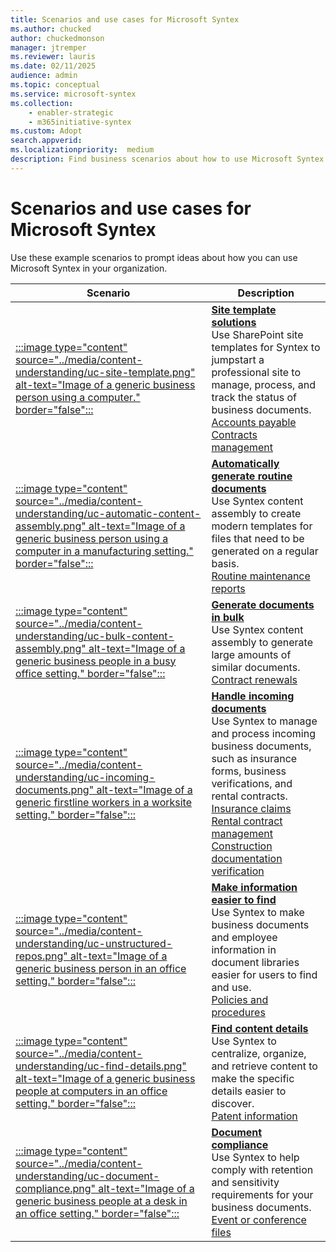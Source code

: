 ```yaml
---
title: Scenarios and use cases for Microsoft Syntex
ms.author: chucked
author: chuckedmonson
manager: jtremper
ms.reviewer: lauris
ms.date: 02/11/2025
audience: admin
ms.topic: conceptual
ms.service: microsoft-syntex
ms.collection: 
    - enabler-strategic
    - m365initiative-syntex
ms.custom: Adopt
search.appverid: 
ms.localizationpriority:  medium
description: Find business scenarios about how to use Microsoft Syntex in your organization.
---
```


# Scenarios and use cases for Microsoft Syntex

Use these example scenarios to prompt ideas about how you can use Microsoft Syntex in your organization.

|Scenario |Description |
|---|---|
|[:::image type="content" source="../media/content-understanding/uc-site-template.png" alt-text="Image of a generic business person using a computer." border="false":::](site-templates.md)|[**Site template solutions**](site-templates.md) <br>Use SharePoint site templates for Syntex to jumpstart a professional site to manage, process, and track the status of business documents. <br>[Accounts payable](https://support.microsoft.com/office/c7ff13e7-66d9-4040-b8c6-78924272ec4d) <br>[Contracts management](https://support.microsoft.com/office/80820115-c700-4a62-bb59-69b33c8e3b4f) |
|[:::image type="content" source="../media/content-understanding/uc-automatic-content-assembly.png" alt-text="Image of a generic business person using a computer in a manufacturing setting." border="false":::](scenario-generate-routine-documents.md)|[**Automatically generate routine documents**](scenario-generate-routine-documents.md) <br>Use Syntex content assembly to create modern templates for files that need to be generated on a regular basis. <br>[Routine maintenance reports](scenario-generate-routine-documents.md#routine-maintenance-reports) |
|[:::image type="content" source="../media/content-understanding/uc-bulk-content-assembly.png" alt-text="Image of a generic business people in a busy office setting." border="false":::](scenario-generate-documents-bulk.md)|[**Generate documents in bulk**](scenario-generate-documents-bulk.md) <br>Use Syntex content assembly to generate large amounts of similar documents. <br>[Contract renewals](scenario-generate-documents-bulk.md#contract-renewals) |
|[:::image type="content" source="../media/content-understanding/uc-incoming-documents.png" alt-text="Image of a generic firstline workers in a worksite setting." border="false":::](scenario-handle-incoming-documents.md)|[**Handle incoming documents**](scenario-handle-incoming-documents.md) <br>Use Syntex to manage and process incoming business documents, such as insurance forms, business verifications, and rental contracts. <br>[Insurance claims](scenario-handle-incoming-documents.md#insurance-claims) <br>[Rental contract management](scenario-handle-incoming-documents.md#rental-contract-management) <br>[Construction documentation verification](scenario-handle-incoming-documents.md#construction-documentation-verification)|
|[:::image type="content" source="../media/content-understanding/uc-unstructured-repos.png" alt-text="Image of a generic business person in an office setting." border="false":::](scenario-organize-repositories.md)|[**Make information easier to find**](scenario-organize-repositories.md) <br>Use Syntex to make business documents and employee information in document libraries easier for users to find and use. <br>[Policies and procedures](scenario-organize-repositories.md#policies-and-procedures) |
|[:::image type="content" source="../media/content-understanding/uc-find-details.png" alt-text="Image of a generic business people at computers in an office setting." border="false":::](scenario-find-content-details.md)|[**Find content details**](scenario-find-content-details.md) <br>Use Syntex to centralize, organize, and retrieve content to make the specific details easier to discover. <br>[Patent information](scenario-find-content-details.md#patent-information) |
|[:::image type="content" source="../media/content-understanding/uc-document-compliance.png" alt-text="Image of a generic business people at a desk in an office setting." border="false":::](scenario-document-compliance.md)|[**Document compliance**](scenario-document-compliance.md) <br>Use Syntex to help comply with retention and sensitivity requirements for your business documents. <br>[Event or conference files](scenario-document-compliance.md#event-or-conference-files) |

<!---
OLD
Use the following example scenarios to prompt ideas about how you can use Microsoft Syntex in your organization.

- [Scenario: Track information from invoices by using the structured document processing model](adoption-scenarios.md#scenario-track-information-from-invoices-by-using-the-structured-document-processing-model)
- [Scenario: Track information from contracts by using the unstructured document processing model](adoption-scenarios.md#scenario-track-information-from-contracts-by-using-the-unstructured-document-processing-model)
- [Scenario: Avoid risk with records management, document governance, and compliance processes based on Syntex](adoption-scenarios.md#scenario-avoid-risk-with-records-management-document-governance-and-compliance-processes-based-on-syntex)
- [Scenario: Capture information from previously inaccessible documents](adoption-scenarios.md#scenario-capture-information-from-previously-inaccessible-documents)
- [Scenario: Improve data processing to provide insights and analytics](adoption-scenarios.md#scenario-improve-data-processing-to-provide-insights-and-analytics)
- [Scenario: Automate order processing](adoption-scenarios.md#scenario-automate-order-processing)
- [Scenario: Simplify visa renewal process](adoption-scenarios.md#scenario-simplify-visa-renewal-process)

## Scenario: Track information from invoices by using the structured document processing model

For example, you can set up a process using Syntex and Power Automate features to track and monitor invoices.

1. Set up a library to store the invoice documents.
2. Train the model to recognize fields in the documents.
3. Extract the fields you want to track into a list.
4. Set up a flow to notify you for specific events, such as:
    - A new invoice is added.
    - An invoice is past its due date.
    - An invoice is for an amount that's larger than your automatic approval amount.

![Track and monitor invoices with Syntex and Power Automate.](../media/content-understanding/process-invoices-flow.png)

When you automate this scenario, you can:

- Save time and money by automatically extracting data from the invoices instead of doing it manually.
- Reduce potential errors and ensure better compliance by using workflows to check invoices and notify you of any issues.

## Scenario: Track information from contracts by using the unstructured document processing model

As another example, you can set up a process to identify contracts your company has with other companies or individuals. Set up a model to extract key information from those contracts, such as the client name, fees, dates, or other important information, and add the information to the library as fields you can quickly view. Apply a retention label on the document library to ensure that contracts can't be deleted before a specific length of time for appropriate compliance with your business regulations.

1. Start at the content center and create a new unstructured document processing model for contracts.
2. Upload sample documents for positive and negative examples, then run the training to identify contract documents and review the results.
3. Train the extractor to identify fields in the contracts, such as the client name, fee, and date, and then test the extractor.
4. When the model is complete, apply the model to a library where you can upload contracts.
5. Apply a retention label to the date field, so that contracts are retained in the library for the required length of time.

![Track and monitor contracts with Syntex and retention labels.](../media/content-understanding/process-contracts-flow.png)

When you automate this scenario, you can:

- Save time and money by automatically extracting data from the contracts instead of doing it manually.
- Ensure better compliance by using retention labels to ensure that the contracts are retained appropriately.

## Scenario: Avoid risk with records management, document governance, and compliance processes based on Syntex

Reducing risks is a common goal for most companies. You might need:

- A better way to provide/enforce information governance across your tenant.
- To improve the system for classification of documents, emails and other forms of communication considered "records" for projects.
- To audit receipts, contracts, and so on, to ensure compliance with company policies.
- To ensure that projects have all the documentation required for compliance.

Set up some processes for compliance with Syntex to capture and appropriately classify, audit, and flag documents and forms that need better governance. You can rely on Syntex to auto classify content rather than relying on end users to manually tag, or the compliance team to manually apply governance rules and archiving. And you can enable a simplified search experience, manage data volumes, apply records management and retention policies, ensure compliance, and best practice archiving and purging practices.

When you automate this scenario, you can feel secure that:

- Compliance is upheld and risk is reduced.
- Taxonomy and records management is consistently and accurately applied.
- Content volumes are controlled.
- Employees can easily discover the right information in the right context.

## Scenario: Capture information from previously inaccessible documents

Most organizations have large repositories of legal documents, policies, contracts, HR documents, and governance guidelines. Mine these data stores to extract valuable information such as: projects, sectors, themes, people, geographical areas, and so on.

For example, an HR director needs to quickly access all HR documents – including resumes, HR policies, and other forms. And they want to quickly identify necessary information from resumes and other HR-related documents without manually sifting through the documents. They’re looking for a solution that allows them to quickly find the information they need without having to manually look through thousands of resumes, HR policies, and other documentation that may be spread across several sites.

When you automate this scenario, you can:

- Unlock knowledge from digital content.
- Classify HR policies, resumes, sales documents, technical blueprints, and account plans, and extract information.
- Quickly find the correct information or document that you’re looking for.
- Get instant access to the latest information.
- Reduce search times.

## Scenario: Improve data processing to provide insights and analytics

For example, a pharmaceutical company could use Syntex to extract information from FDA documents to answer questions that their leaders have. Having the answers more easily accessible can reduce the time needed to produce these answers and increase the availability of data to generate more accurate answers to leadership questions.

For example, a project manager needs to quickly provide answers to product-related questions from my leadership team. They need to find information and metrics related to queries in one consolidated dashboard. They’re looking for a solution that extracts the information they need from product labels, product pamphlets, and other materials and generates a consolidated report that they can use when reporting back to their leadership team.

When you automate this scenario, you can:

- Reduce time to produce answers.
- Increase availability of data.
- Provide more accurate answers.

## Scenario: Automate order processing

With Syntex, you can reduce the time of manual processing of customer orders. For example, you can upload orders from fax, email, or paper into SharePoint by using OCR processing and then extract the metadata from those orders so you can fulfill them by using automated processes.

For example, a supply chain manager wants to reduce errors caused by manual data entry. They want to avoid manual review and data entry of inbound customer orders (paper, fax, or e-mail) to reduce errors going into their business systems. They want a solution that applies AI and machine learning techniques to validate incoming order information, extract core data and automatically push it into their ERP system, for order fulfillment and reconciliation.

When you automate this scenario, you can ensure that:

- Order and shipment accuracy increases.
- Fees or penalties associated to order or shipment errors are reduced.
- Delays in invoicing or payments decrease.
- Personnel costs are reduced.

## Scenario: Simplify visa renewal process

Syntex can help you automate reminders and renewals for key contract information. For example, an HR director needs to ensure that employees’ visas are up to date or renewed on time. They want to give people a simple and intuitive process for updating their visas. They need a solution that extracts renewal dates from contracts and automatically sends employees reminders when their renewal dates are approaching.

When you automate this scenario, you can ensure that:

- The levels of non-compliance are reduced.
- The number of manual reminders is reduced.
- The number of fines for non-compliance is reduced.
--->
